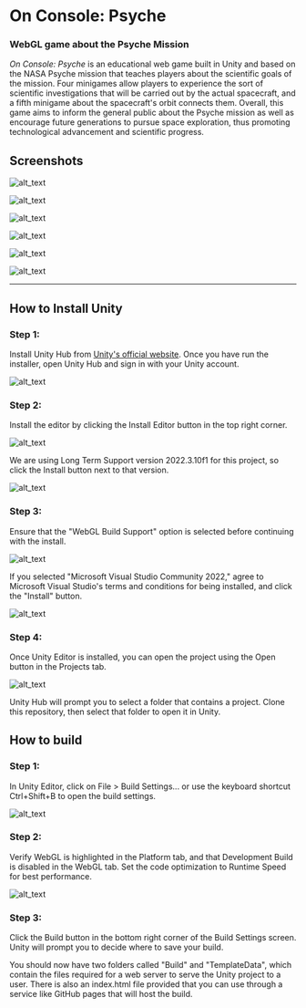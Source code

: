 # On Console: Psyche

### WebGL game about the Psyche Mission

*On Console: Psyche* is an educational web game built in Unity and based on the NASA Psyche mission that teaches players about the scientific goals of the mission. Four minigames allow players to experience the sort of scientific investigations that will be carried out by the actual spacecraft, and a fifth minigame about the spacecraft's orbit connects them. Overall, this game aims to inform the general public about the Psyche mission as well as encourage future generations to pursue space exploration, thus promoting technological advancement and scientific progress. 

## Screenshots

![alt_text](images/title.png "Title Screen")

![alt_text](images/orbit.png "Orbit Minigame")

![alt_text](images/imager.png "Multispectral Imager Minigame")

![alt_text](images/magnetometer.png "Magnetometer Minigame")

![alt_text](images/spectrometer.png "Spectrometer Minigame")

![alt_text](images/gravscience.png "Gravity Science Minigame")

---

## How to Install Unity

### Step 1:

Install Unity Hub from [Unity's official website](https://unity.com/download). Once you have run the installer, open Unity Hub and sign in with your Unity account.

![alt_text](images/unityhubdownload.png "Download Unity webpage")

### Step 2:

Install the editor by clicking the Install Editor button in the top right corner.

![alt_text](images/clickinstalleditor.png "Unity Hub editor page")

We are using Long Term Support version 2022.3.10f1 for this project, so click the Install button next to that version.

![alt_text](images/pickunityeditor.png "Install editors page")

### Step 3:

Ensure that the "WebGL Build Support" option is selected before continuing with the install.

![alt_text](images/pickwebgl.png "Various selections in editor installation")

If you selected "Microsoft Visual Studio Community 2022," agree to Microsoft Visual Studio's terms and conditions for being installed, and click the "Install" button.

![alt_text](images/visualstudiocommunity.png "Visual Studio Community confirmation")

### Step 4:

Once Unity Editor is installed, you can open the project using the Open button in the Projects tab.

![alt_text](images/openproject.png "Unity Hub projects page")

Unity Hub will prompt you to select a folder that contains a project. Clone this repository, then select that folder to open it in Unity.

## How to build

### Step 1:

In Unity Editor, click on File > Build Settings... or use the keyboard shortcut Ctrl+Shift+B to open the build settings.

![alt_text](images/openbuildsettings.png "File dropdown menu")

### Step 2:

Verify WebGL is highlighted in the Platform tab, and that Development Build is disabled in the WebGL tab. Set the code optimization to Runtime Speed for best performance.

![alt_text](images/build.png "Build Settings screen")

### Step 3:

Click the Build button in the bottom right corner of the Build Settings screen. Unity will prompt you to decide where to save your build.

You should now have two folders called "Build" and "TemplateData", which contain the files required for a web server to serve the Unity project to a user. There is also an index.html file provided that you can use through a service like GitHub pages that will host the build.
